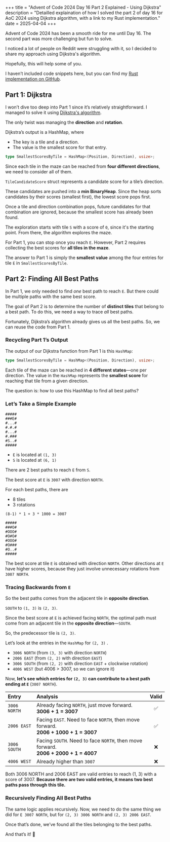 +++
title = "Advent of Code 2024 Day 16 Part 2 Explained - Using Dijkstra"
description = "Detailled explaination of how I solved the part 2 of day 16 for AoC 2024 using Dijkstra algorithm, with a link to my Rust implementation."
date = 2025-04-04
+++

Advent of Code 2024 has been a smooth ride for me until Day 16. The second part was more challenging but fun to solve.

I noticed a lot of people on Reddit were struggling with it, so I decided to share my approach using Dijkstra's algorithm.

Hopefully, this will help some of you.

 I haven’t included code snippets here, but you can find my [Rust implementation on GitHub](https://github.com/antoineprdhmm/advent_of_code/blob/master/src/y2024/day16/mod.rs).

## Part 1: Dijkstra

I won’t dive too deep into Part 1 since it’s relatively straightforward. I managed to solve it using [Dijkstra's algorithm](https://en.wikipedia.org/wiki/Dijkstra's_algorithm).

The only twist was managing the **direction** and **rotation**.

Dijkstra’s output is a HashMap, where

- The key is a tile and a direction.
- The value is the smallest score for that entry.

```rust
type SmallestScoresByTile = HashMap<(Position, Direction), usize>;
```

Since each tile in the maze can be reached from **four different directions**, we need to consider all of them.

`TileCandidateScore` struct represents a candidate score for a tile’s direction.

These candidates are pushed into a **min BinaryHeap**. Since the heap sorts candidates by their scores (smallest first), the lowest score pops first.

Once a tile and direction combination pops, future candidates for that combination are ignored, because the smallest score has already been found.

The exploration starts with tile `S` with a score of `0`, since it's the starting point. From there, the algorithm explores the maze.

For Part 1, you can stop once you reach `E`. However, Part 2 requires collecting the best scores for **all tiles in the maze**.

The answer to Part 1 is simply the **smallest value** among the four entries for tile `E` in `SmallestScoresByTile`.

## Part 2: Finding All Best Paths

In Part 1, we only needed to find *one* best path to reach `E`. But there could be multiple paths with the same best score.

The goal of Part 2 is to determine the number of **distinct tiles** that belong to a best path. To do this, we need a way to trace *all* best paths.

Fortunately, Dijkstra’s algorithm already gives us all the best paths. So, we can reuse the code from Part 1.

### Recycling Part 1’s Output

The output of our Dijkstra function from Part 1 is this `HashMap`:

```rust
type SmallestScoresByTile = HashMap<(Position, Direction), usize>;
```

Each tile of the maze can be reached in **4 different states**—one per direction. The value in the `HashMap` represents the **smallest score** for reaching that tile from a given direction.

The question is: how to use this HashMap to find all best paths?

### Let’s Take a Simple Example

```
#####
###E#
#...#
#.#.#
#...#
#.###
#S..#
#####
```

- `E` is located at `(1, 3)`
- `S` is located at `(6, 1)`

There are 2 best paths to reach `E` from `S`.

The best score at `E` is `3007` with direction `NORTH`.

For each best paths, there are

- 8 tiles
- 3 rotations

`(8-1) * 1 + 3 * 1000 = 3007`

```
#####
###O#
#OOO#
#O#O#
#OOO#
#O###
#O..#
#####
```

The best score at tile `E` is obtained with direction `NORTH`. Other directions at `E` have higher scores, because they just involve unnecessary rotations from `3007 NORTH`.

### Tracing Backwards from `E`

So the best paths comes from the adjacent tile in **opposite direction**. 

`SOUTH` to `(1, 3)` is `(2, 3)`.

Since the best score at `E` is achieved facing `NORTH`, the optimal path must come from an adjacent tile in the **opposite direction**—`SOUTH`.

So, the predecessor tile is `(2, 3)`.

Let’s look at the entries in the `HashMap` for `(2, 3)` .

- `3006 NORTH` (from `(3, 3)` with direction `NORTH`)
- `2006 EAST` (from `(2, 2)` with direction `EAST`)
- `3006 SOUTH` (from `(2, 2)` with direction `EAST` + clockwise rotation)
- `4006 WEST` (but 4006 > 3007, so we can ignore it)

Now, **let’s see which entries for `(2, 3)` can contribute to a best path ending at `E`** (`3007 NORTH`).

|Entry|Analysis|Valid|
|:---|:-------------------|:---:|
|`3006 NORTH`|Already facing `NORTH`, just move forward.<br>**3006 + 1 = 3007**|✅|
|`2006 EAST`|Facing `EAST`. Need to face `NORTH`, then move forward.<br>**2006 + 1000 + 1 = 3007**|✅|
|`3006 SOUTH`|Facing `SOUTH`. Need to face `NORTH`, then move forward.<br>**2006 + 2000 + 1 = 4007**|❌|
|`4006 WEST`|Already higher than `3007`|❌|

Both 3006 NORTH and 2006 EAST are valid entries to reach (1, 3) with a score of 3007. **Because there are two valid entries, it means two best paths pass through this tile.**

### Recursively Finding All Best Paths

The same logic applies recursively. Now, we need to do the same thing we did for `E 3007 NORTH`, but for `(2, 3) 3006 NORTH` and `(2, 3) 2006 EAST`.

Once that’s done, we’ve found all the tiles belonging to the best paths.

And that’s it! 🎉
